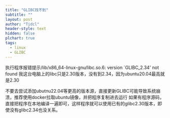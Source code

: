 ```yaml
---
title: "GLIBC找不到"
subtitle: ""
layout: post
author: "Tidcl"
header-style: text
hidden: false
plchart: true
tags:
  - linux
  - GLIBC
---
```




执行程序报错提示/lib/x86_64-linux-gnu/libc.so.6: version `GLIBC_2.34' not found 
我这台电脑上的libc只是2.30版本，没有到2.34，因为ubuntu20.04最高就是2.30


不要去尝试添加ubutnu22.04等更高的版本源，直接更新GLIBC可能导致系统崩溃，推荐使用docker拉取ubuntu镜像，并把程序复制进去运行
如果有程序源码，直接把程序在本地编译一遍即可，这样程序就可以使用已有的glibc2.30版本，即使没有glibc2.34也没关系。